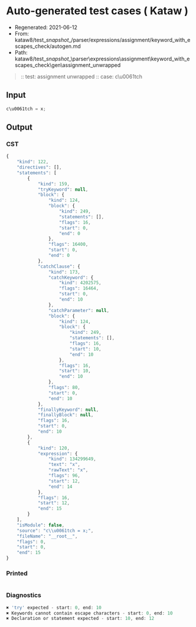 # Auto-generated test cases ( Kataw )
- Regenerated: 2021-06-12
- From: kataw8/test\__snapshot__/parser/expressions/assignment/keyword_with_escapes_check/autogen.md
- Path: kataw8/test\__snapshot__\parser\expressions\assignment\keyword_with_escapes_check\gen\assignment_unwrapped
> :: test: assignment unwrapped
> :: case: c\u0061tch
## Input

`````js
c\u0061tch = x;
`````
## Output

### CST

```javascript
{
    "kind": 122,
    "directives": [],
    "statements": [
        {
            "kind": 159,
            "tryKeyword": null,
            "block": {
                "kind": 124,
                "block": {
                    "kind": 249,
                    "statements": [],
                    "flags": 16,
                    "start": 0,
                    "end": 0
                },
                "flags": 16400,
                "start": 0,
                "end": 0
            },
            "catchClause": {
                "kind": 173,
                "catchKeyword": {
                    "kind": 4202575,
                    "flags": 16464,
                    "start": 0,
                    "end": 10
                },
                "catchParameter": null,
                "block": {
                    "kind": 124,
                    "block": {
                        "kind": 249,
                        "statements": [],
                        "flags": 16,
                        "start": 10,
                        "end": 10
                    },
                    "flags": 16,
                    "start": 10,
                    "end": 10
                },
                "flags": 80,
                "start": 0,
                "end": 10
            },
            "finallyKeyword": null,
            "finallyBlock": null,
            "flags": 16,
            "start": 0,
            "end": 10
        },
        {
            "kind": 120,
            "expression": {
                "kind": 134299649,
                "text": "x",
                "rawText": "x",
                "flags": 96,
                "start": 12,
                "end": 14
            },
            "flags": 16,
            "start": 12,
            "end": 15
        }
    ],
    "isModule": false,
    "source": "c\\u0061tch = x;",
    "fileName": "__root__",
    "flags": 0,
    "start": 0,
    "end": 15
}
```

### Printed

```javascript

```

### Diagnostics

```javascript
✖ 'try' expected - start: 0, end: 10
✖ Keywords cannot contain escape characters - start: 0, end: 10
✖ Declaration or statement expected - start: 10, end: 12

```

